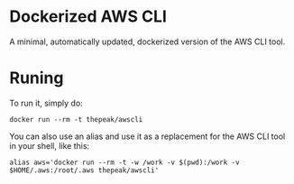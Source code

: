 # Dockerized AWS CLI

A minimal, automatically updated, dockerized version of the AWS CLI tool.

# Runing

To run it, simply do:

    docker run --rm -t thepeak/awscli

You can also use an alias and use it as a replacement for the AWS CLI tool in your shell, like this:

    alias aws='docker run --rm -t -w /work -v $(pwd):/work -v $HOME/.aws:/root/.aws thepeak/awscli'
